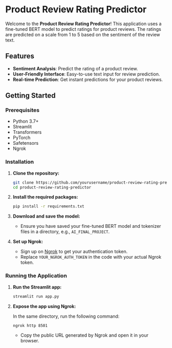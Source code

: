 # Product Review Rating Predictor

Welcome to the **Product Review Rating Predictor**! This application uses a fine-tuned BERT model to predict ratings for product reviews. The ratings are predicted on a scale from 1 to 5 based on the sentiment of the review text.

## Features

- **Sentiment Analysis**: Predict the rating of a product review.
- **User-Friendly Interface**: Easy-to-use text input for review prediction.
- **Real-time Prediction**: Get instant predictions for your product reviews.

## Getting Started

### Prerequisites

- Python 3.7+
- Streamlit
- Transformers
- PyTorch
- Safetensors
- Ngrok

### Installation

1. **Clone the repository:**

    ```bash
    git clone https://github.com/yourusername/product-review-rating-predictor.git
    cd product-review-rating-predictor
    ```

2. **Install the required packages:**

    ```bash
    pip install -r requirements.txt
    ```

3. **Download and save the model:**

    - Ensure you have saved your fine-tuned BERT model and tokenizer files in a directory, e.g., `AI_FINAL_PROJECT`.

4. **Set up Ngrok:**

    - Sign up on [Ngrok](https://dashboard.ngrok.com/signup) to get your authentication token.
    - Replace `YOUR_NGROK_AUTH_TOKEN` in the code with your actual Ngrok token.

### Running the Application

1. **Run the Streamlit app:**

    ```bash
    streamlit run app.py
    ```

2. **Expose the app using Ngrok:**

    In the same directory, run the following command:

    ```bash
    ngrok http 8501
    ```
    - Copy the public URL generated by Ngrok and open it in your browser.



